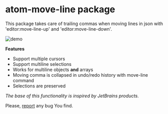 # atom-move-line package

This package takes care of trailing commas when moving lines in json with 'editor:move-line-up' and 'editor:move-line-down'.

![demo](https://raw.githubusercontent.com/pvorona/atom-move-line/master/images/demo.gif)

**Features**
- Support multiple cursors
- Support multiline selections
- Works for multiline objects **and** arrays
- Moving comma is collapsed in undo/redo history with move-line command
- Selections are preserved

*The base of this functionality is inspired by JetBrains products.*

Please, [report](https://github.com/pvorona/atom-move-line/issues/new) any bug You find.
